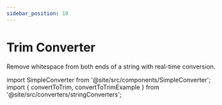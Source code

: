 ```yaml
---
sidebar_position: 10
---
```


# Trim Converter

Remove whitespace from both ends of a string with real-time conversion.

import SimpleConverter from '@site/src/components/SimpleConverter';
import { convertToTrim, convertToTrimExample } from '@site/src/converters/stringConverters';

<SimpleConverter
  conversion={convertToTrim}
  placeholder="Enter text to trim whitespace..."
  language="text"
  exampleInput={convertToTrimExample.input}
  showPreview={true}
  previewMode="inline"
/>